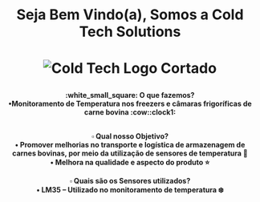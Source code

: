 <center> 
  <h1> Seja Bem Vindo(a), Somos a Cold Tech Solutions  <h1/>

![Cold Tech Logo Cortado](https://user-images.githubusercontent.com/125835466/229378370-f43af001-7f98-4ade-8337-5ad1edf9bc5d.jpg)

<h4>:white_small_square: O que fazemos? <br/>
•Monitoramento de Temperatura nos freezers e câmaras frigoríficas de carne bovina :cow::clock1: <br/><br/>

:white_small_square: Qual nosso Objetivo? <br/>
• Promover melhorias no transporte e logística de armazenagem de carnes bovinas, por meio da utilização de sensores de temperatura :articulated_lorry: <br/>
• Melhora na qualidade e aspecto do produto :star:<br/>

:white_small_square: Quais são os Sensores utilizados? <br/>
•	LM35 – Utilizado no monitoramento de temperatura :snowflake: <br/>
<center/>
  
